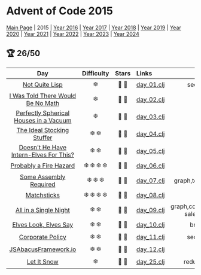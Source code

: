 # Advent of Code 2015

[Main Page](https://adventofcode.com/2015) | 2015 | [Year 2016](/src/aoclj/year_2016/) | [Year 2017](/src/aoclj/year_2017/) | [Year 2018](/src/aoclj/year_2018/) | [Year 2019](/src/aoclj/year_2019/) | [Year 2020](/src/aoclj/year_2020/) | [Year 2021](/src/aoclj/year_2021/) | [Year 2022](/src/aoclj/year_2022/) | [Year 2023](/src/aoclj/year_2023/) | [Year 2024](/src/aoclj/year_2024/)

## :trophy: 26/50

| Day | Difficulty | Stars | Links | Tags |
|:---: | :---: | :---: | :--- | :----: |
[Not Quite Lisp](http://www.adventofcode.com/2015/day/1)|:snowflake:|:star2: :star2:|[day_01.clj](/src/aoclj/year_2015/day_01.clj)|sequence,reduction
[I Was Told There Would Be No Math](http://www.adventofcode.com/2015/day/2)|:snowflake:|:star2: :star2:|[day_02.clj](/src/aoclj/year_2015/day_02.clj)|geometry
[Perfectly Spherical Houses in a Vacuum](http://www.adventofcode.com/2015/day/3)|:snowflake:|:star2: :star2:|[day_03.clj](/src/aoclj/year_2015/day_03.clj)|set
[The Ideal Stocking Stuffer](http://www.adventofcode.com/2015/day/4)|:snowflake: :snowflake:|:star2: :star2:|[day_04.clj](/src/aoclj/year_2015/day_04.clj)|md5,slow
[Doesn't He Have Intern-Elves For This?](http://www.adventofcode.com/2015/day/5)|:snowflake: :snowflake:|:star2: :star2:|[day_05.clj](/src/aoclj/year_2015/day_05.clj)|partition
[Probably a Fire Hazard](http://www.adventofcode.com/2015/day/6)|:snowflake: :snowflake: :snowflake: :snowflake:|:star2: :star2:|[day_06.clj](/src/aoclj/year_2015/day_06.clj)|array,slow
[Some Assembly Required](http://www.adventofcode.com/2015/day/7)|:snowflake: :snowflake: :snowflake:|:star2: :star2:|[day_07.clj](/src/aoclj/year_2015/day_07.clj)|graph,topological-sort,revisit
[Matchsticks](http://www.adventofcode.com/2015/day/8)|:snowflake: :snowflake: :snowflake: :snowflake:|:star2: :star2:|[day_08.clj](/src/aoclj/year_2015/day_08.clj)|chars
[All in a Single Night](http://www.adventofcode.com/2015/day/9)|:snowflake: :snowflake:|:star2: :star2:|[day_09.clj](/src/aoclj/year_2015/day_09.clj)|graph,combinatorics,travelling-salesman,brute-force
[Elves Look, Elves Say](http://www.adventofcode.com/2015/day/10)|:snowflake: :snowflake:|:star2: :star2:|[day_10.clj](/src/aoclj/year_2015/day_10.clj)|brute-force,count
[Corporate Policy](http://www.adventofcode.com/2015/day/11)|:snowflake: :snowflake:|:star2: :star2:|[day_11.clj](/src/aoclj/year_2015/day_11.clj)|sequence,ascii,slow
[JSAbacusFramework.io](http://www.adventofcode.com/2015/day/12)|:snowflake: :snowflake:|:star2: :star2:|[day_12.clj](/src/aoclj/year_2015/day_12.clj)|json,walk
[Let It Snow](http://www.adventofcode.com/2015/day/25)|:snowflake:|:star2: :star2:|[day_25.clj](/src/aoclj/year_2015/day_25.clj)|reduction,grid,one-off
